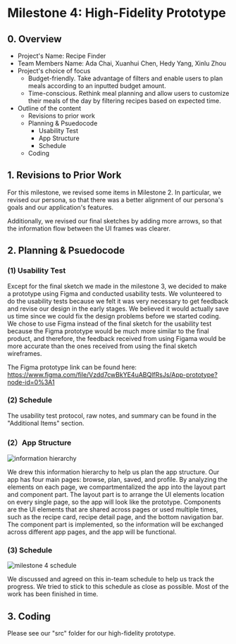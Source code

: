 # Milestone 4: High-Fidelity Prototype

## 0. Overview

- Project's Name: Recipe Finder
- Team Members Name: Ada Chai, Xuanhui Chen, Hedy Yang, Xinlu Zhou
- Project's choice of focus
    - Budget-friendly. Take advantage of filters and enable users to plan meals according to an inputted budget amount. 
    - Time-conscious. Rethink meal planning and allow users to customize their meals of the day by filtering recipes based on expected time. 
- Outline of the content
    - Revisions to prior work
    - Planning & Psuedocode
        - Usability Test
        - App Structure
        - Schedule
    - Coding

## 1. Revisions to Prior Work
For this milestone, we revised some items in Milestone 2. In particular, we revised our persona, so that there was a better alignment of our persona's goals and our application's features. 

Additionally, we revised our final sketches by adding more arrows, so that the information flow between the UI frames was clearer. 


## 2. Planning & Psuedocode
### (1) Usability Test
Except for the final sketch we made in the milestone 3, we decided to make a prototype using Figma and conducted usability tests. We volunteered to do the usability tests because we felt it was very necessary to get feedback and revise our design in the early stages. We believed it would actually save us time since we could fix the design problems before we started coding. We chose to use Figma instead of the final sketch for the usability test because the Figma prototype would be much more similar to the final product, and therefore, the feedback received from using Figama would be more accurate than the ones received from using the final sketch wireframes.

The Figma prototype link can be found here: https://www.figma.com/file/Vzdd7cwBkYE4uABQlfRsJs/App-prototype?node-id=0%3A1

### (2) Schedule

The usability test protocol, raw notes, and summary can be found in the "Additional Items" section.

### (2）App Structure
![information hierarchy](mcgraw-studio-project/blob/main/documents/images/information_hierarchy/0_Overview.png)

We drew this information hierarchy to help us plan the app structure. Our app has four main pages: browse, plan, saved, and profile. By analyzing the elements on each page, we compartmentalized the app into the layout part and component part. The layout part is to arrange the UI elements location on every single page, so the app will look like the prototype. Components are the UI elements that are shared across pages or used multiple times, such as the recipe card, recipe detail page, and the bottom navigation bar. The component part is implemented, so the information will be exchanged across different app pages, and the app will be functional.

### (3) Schedule
![milestone 4 schedule](mcgraw-studio-project/blob/main/documents/images/milestone_4_schedule.png)

We discussed and agreed on this in-team schedule to help us track the progress. We tried to stick to this schedule as close as possible. Most of the work has been finished in time. 


## 3. Coding
Please see our "src" folder for our high-fidelity prototype. 


